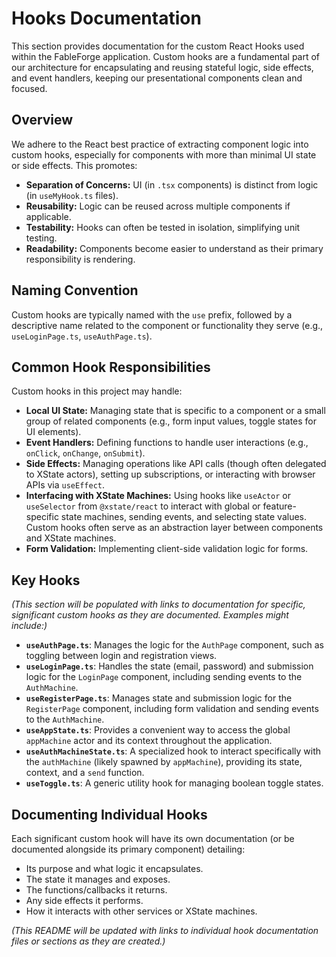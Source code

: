 # Hooks Documentation

This section provides documentation for the custom React Hooks used within the FableForge application. Custom hooks are a fundamental part of our architecture for encapsulating and reusing stateful logic, side effects, and event handlers, keeping our presentational components clean and focused.

## Overview

We adhere to the React best practice of extracting component logic into custom hooks, especially for components with more than minimal UI state or side effects. This promotes:
*   **Separation of Concerns:** UI (in `.tsx` components) is distinct from logic (in `useMyHook.ts` files).
*   **Reusability:** Logic can be reused across multiple components if applicable.
*   **Testability:** Hooks can often be tested in isolation, simplifying unit testing.
*   **Readability:** Components become easier to understand as their primary responsibility is rendering.

## Naming Convention

Custom hooks are typically named with the `use` prefix, followed by a descriptive name related to the component or functionality they serve (e.g., `useLoginPage.ts`, `useAuthPage.ts`).

## Common Hook Responsibilities

Custom hooks in this project may handle:
*   **Local UI State:** Managing state that is specific to a component or a small group of related components (e.g., form input values, toggle states for UI elements).
*   **Event Handlers:** Defining functions to handle user interactions (e.g., `onClick`, `onChange`, `onSubmit`).
*   **Side Effects:** Managing operations like API calls (though often delegated to XState actors), setting up subscriptions, or interacting with browser APIs via `useEffect`.
*   **Interfacing with XState Machines:** Using hooks like `useActor` or `useSelector` from `@xstate/react` to interact with global or feature-specific state machines, sending events, and selecting state values. Custom hooks often serve as an abstraction layer between components and XState machines.
*   **Form Validation:** Implementing client-side validation logic for forms.

## Key Hooks

*(This section will be populated with links to documentation for specific, significant custom hooks as they are documented. Examples might include:)*

*   **`useAuthPage.ts`**: Manages the logic for the `AuthPage` component, such as toggling between login and registration views.
*   **`useLoginPage.ts`**: Handles the state (email, password) and submission logic for the `LoginPage` component, including sending events to the `AuthMachine`.
*   **`useRegisterPage.ts`**: Manages state and submission logic for the `RegisterPage` component, including form validation and sending events to the `AuthMachine`.
*   **`useAppState.ts`**: Provides a convenient way to access the global `appMachine` actor and its context throughout the application.
*   **`useAuthMachineState.ts`**: A specialized hook to interact specifically with the `authMachine` (likely spawned by `appMachine`), providing its state, context, and a `send` function.
*   **`useToggle.ts`**: A generic utility hook for managing boolean toggle states.

## Documenting Individual Hooks

Each significant custom hook will have its own documentation (or be documented alongside its primary component) detailing:
*   Its purpose and what logic it encapsulates.
*   The state it manages and exposes.
*   The functions/callbacks it returns.
*   Any side effects it performs.
*   How it interacts with other services or XState machines.

*(This README will be updated with links to individual hook documentation files or sections as they are created.)*

